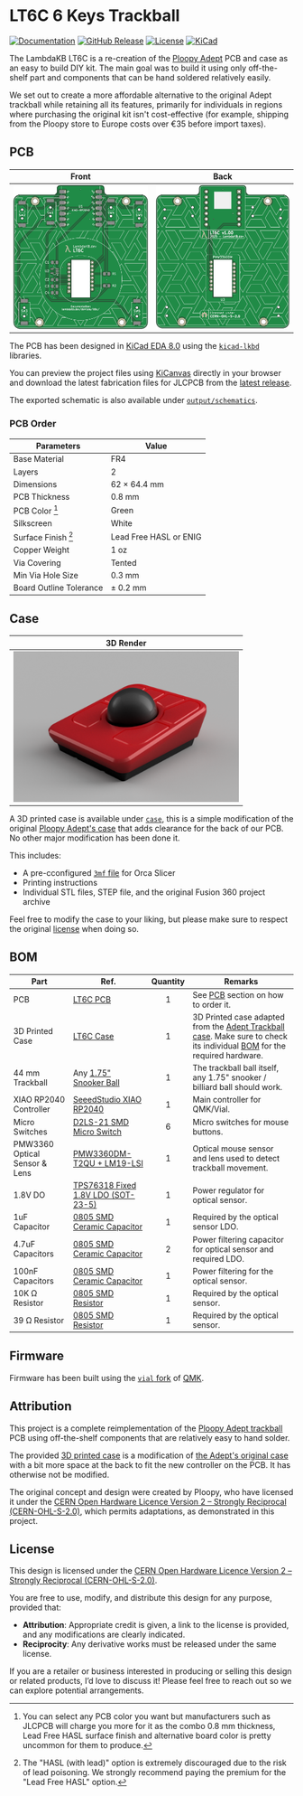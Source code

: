 # LT6C 6 Keys Trackball

[![Documentation](https://img.shields.io/badge/Documentation-Latest-brightgreen?style=for-the-badge&logo=docusaurus&logoColor=white)](https://lambdakb.dev/devices/lt6c)
[![GitHub Release](https://img.shields.io/github/v/release/lambdakb/trackball-lt6c?label=Release&style=for-the-badge&logo=github&logoColor=white)](https://github.com/lambdakb/trackball-lt6c/releases/latest)
[![License](https://img.shields.io/badge/License-CERN--OHL--S--2.0-0099B0?style=for-the-badge&logo=opensourcehardware&logoColor=white)](/LICENSE)
[![KiCad](https://img.shields.io/badge/KiCad-v8-orange?style=for-the-badge&logo=kicad&logoColor=white&logoSize=auto)](https://www.kicad.org/)

The LambdaKB LT6C is a re-creation of the [Ploopy Adept](https://ploopy.co/adept-trackball/) PCB and case as an easy to build DIY kit. The main goal was to build it using only off-the-shelf part and components that can be hand soldered relatively easily.

We set out to create a more affordable alternative to the original Adept trackball while retaining all its features, primarily for individuals in regions where purchasing the original kit isn't cost-effective (for example, shipping from the Ploopy store to Europe costs over €35 before import taxes).

## PCB

|             Front             |            Back             |
| :---------------------------: | :-------------------------: |
| [![PCB Front]][PCB Front PNG] | [![PCB Back]][PCB Back PNG] |

[PCB Front]: output/img/lt6c-pcb-top.svg
[PCB Front PNG]: output/img/lt6c-pcb-top.png
[PCB Back]: output/img/lt6c-pcb-bottom.svg
[PCB Back PNG]: output/img/lt6c-pcb-bottom.png

The PCB has been designed in [KiCad EDA 8.0](https://www.kicad.org/) using the [`kicad-lkbd`](https://github.com/lambdakb/kicad-lkbd) libraries.

You can preview the project files using [KiCanvas](https://kicanvas.org/?github=https%3A%2F%2Fgithub.com%2Flambdakb%2Ftrackball-lt6c%2Fblob%2Fmain%2Fpcb%2Flt6c-pcb.kicad_pro) directly in your browser and download the latest fabrication files for JLCPCB from the [latest release](https://github.com/lambdakb/trackball-lt6c/releases/latest/).

The exported schematic is also available under [`output/schematics`](output/schematics/).

### PCB Order

| Parameters                       | Value                  |
| -------------------------------- | ---------------------- |
| Base Material                    | FR4                    |
| Layers                           | 2                      |
| Dimensions                       | 62 × 64.4 mm           |
| PCB Thickness                    | 0.8 mm                 |
| PCB Color [^pcb-color]           | Green                  |
| Silkscreen                       | White                  |
| Surface Finish [^surface-finish] | Lead Free HASL or ENIG |
| Copper Weight                    | 1 oz                   |
| Via Covering                     | Tented                 |
| Min Via Hole Size                | 0.3 mm                 |
| Board Outline Tolerance          | ± 0.2 mm               |

[^pcb-color]: You can select any PCB color you want but manufacturers such as JLCPCB will charge you more for it as the combo 0.8 mm thickness, Lead Free HASL surface finish and alternative board color is pretty uncommon for them to produce.
[^surface-finish]: The "HASL (with lead)" option is extremely discouraged due to the risk of lead poisoning. We strongly recommend paying the premium for the "Lead Free HASL" option.

## Case

|                                                3D Render                                                 |
| :------------------------------------------------------------------------------------------------------: |
| <a href="assets/case-preview.png"><img src="assets/case-preview.png" width=400 alt="Case 3D Render"></a> |

A 3D printed case is available under [`case`](case/), this is a simple modification of the original [Ploopy Adept's case](https://github.com/ploopyco/adept-trackball/tree/master/hardware/mechanicals) that adds clearance for the back of our PCB. No other major modification has been done it.

This includes:

- A pre-cconfigured [`3mf` file](case/lt6c-case.3mf) for Orca Slicer
- Printing instructions
- Individual STL files, STEP file, and the original Fusion 360 project archive

Feel free to modify the case to your liking, but please make sure to respect the original [license](./README.md#license) when doing so.

## BOM

| Part                          | Ref.                                 | Quantity | Remarks                                                                                                                                         |
| ----------------------------- | ------------------------------------ | :------: | ----------------------------------------------------------------------------------------------------------------------------------------------- |
| PCB                           | [LT6C PCB](./README.md#pcb)          |    1     | See [PCB](./README.md#pcb) section on how to order it.                                                                                          |
| 3D Printed Case               | [LT6C Case](./case/README.md)        |    1     | 3D Printed case adapted from the [Adept Trackball case]. Make sure to check its individual [BOM](case/README.md#bom) for the required hardware. |
| 44 mm Trackball               | Any [1.75" Snooker Ball]             |    1     | The trackball ball itself, any 1.75" snooker / billiard ball should work.                                                                       |
| XIAO RP2040 Controller        | [SeeedStudio XIAO RP2040]            |    1     | Main controller for QMK/Vial.                                                                                                                   |
| Micro Switches                | [D2LS-21 SMD Micro Switch]           |    6     | Micro switches for mouse buttons.                                                                                                               |
| PMW3360 Optical Sensor & Lens | [PMW3360DM-T2QU + LM19-LSI]          |    1     | Optical mouse sensor and lens used to detect trackball movement.                                                                                |
| 1.8V DO                       | [TPS76318 Fixed 1.8V LDO (SOT-23-5)] |    1     | Power regulator for optical sensor.                                                                                                             |
| 1uF Capacitor                 | [0805 SMD Ceramic Capacitor]         |    1     | Required by the optical sensor LDO.                                                                                                             |
| 4.7uF Capacitors              | [0805 SMD Ceramic Capacitor]         |    2     | Power filtering capacitor for optical sensor and required LDO.                                                                                  |
| 100nF Capacitors              | [0805 SMD Ceramic Capacitor]         |    1     | Power filtering for the optical sensor.                                                                                                         |
| 10K Ω Resistor                | [0805 SMD Resistor]                  |    1     | Required by the optical sensor.                                                                                                                 |
| 39 Ω Resistor                 | [0805 SMD Resistor]                  |    1     | Required by the optical sensor.                                                                                                                 |

[Adept Trackball case]: https://github.com/ploopyco/adept-trackball/tree/master/hardware/mechanicals
[1.75" Snooker Ball]: https://amzn.eu/d/hGChcvq
[SeeedStudio XIAO RP2040]: https://www.seeedstudio.com/XIAO-RP2040-v1-0-p-5026.html
[D2LS-21 SMD Micro Switch]: https://www.aliexpress.com/item/1005003435671261.html
[PMW3360DM-T2QU + LM19-LSI]: https://www.aliexpress.com/item/4000904265601.html?
[TPS76318 Fixed 1.8V LDO (SOT-23-5)]: https://www.aliexpress.com/item/1005007852956393.html
[0805 SMD Ceramic Capacitor]: https://www.aliexpress.com/item/32812155708.html
[0805 SMD Resistor]: https://www.aliexpress.com/item/32847143167.html

## Firmware

Firmware has been built using the [`vial` fork](https://github.com/vial-kb/vial-qmk) of [QMK](https://qmk.fm).

## Attribution

This project is a complete reimplementation of the [Ploopy Adept trackball](https://ploopy.co/adept-trackball/) PCB using off-the-shelf components that are relatively easy to hand solder.

The provided [3D printed case](#case) is a modification of [the Adept's original case](https://github.com/ploopyco/adept-trackball/tree/master/hardware/mechanicals) with a bit more space at the back to fit the new controller on the PCB. It has otherwise not be modified.

The original concept and design were created by Ploopy, who have licensed it under the [CERN Open Hardware Licence Version 2 – Strongly Reciprocal (CERN-OHL-S-2.0)](https://github.com/ploopyco/adept-trackball/blob/master/LICENSE), which permits adaptations, as demonstrated in this project.

## License

This design is licensed under the [CERN Open Hardware Licence Version 2 – Strongly Reciprocal (CERN-OHL-S-2.0)](https://opensource.org/license/cern-ohl-s).

You are free to use, modify, and distribute this design for any purpose, provided that:

- **Attribution**: Appropriate credit is given, a link to the license is provided, and any modifications are clearly indicated.
- **Reciprocity**: Any derivative works must be released under the same license.

If you are a retailer or business interested in producing or selling this design or related products, I’d love to discuss it! Please feel free to reach out so we can explore potential arrangements.
